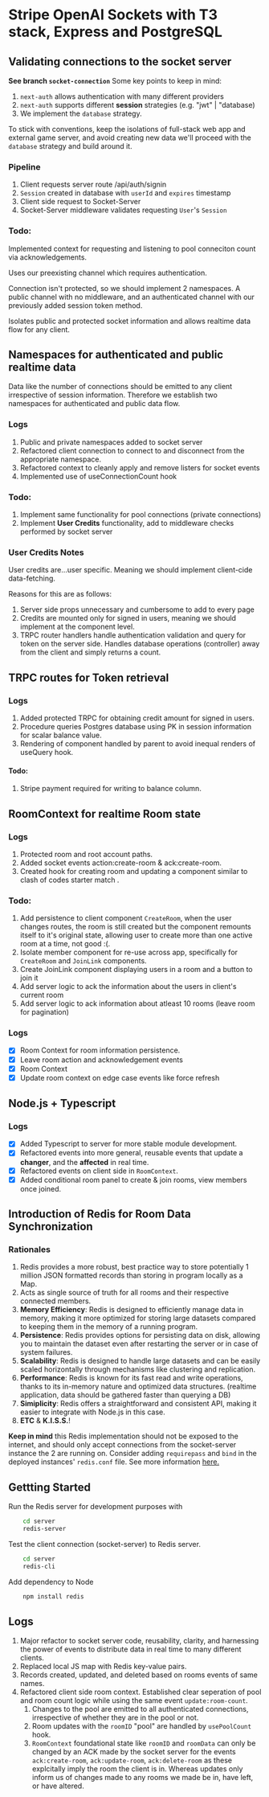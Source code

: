# Stripe OpenAI Sockets with T3 stack, Express and PostgreSQL

## Validating connections to the socket server
**See branch `socket-connection`**
Some key points to keep in mind:
1. `next-auth` allows authentication with many different providers
2. `next-auth` supports different **session** strategies (e.g. "jwt" | "database)
3. We implement the `database` strategy. 

To stick with conventions, keep the isolations of full-stack web app and external game server, and avoid creating new data we'll proceed with the `database` strategy and build around it. 

### Pipeline
1. Client requests server route /api/auth/signin 
2. `Session` created in database with `userId` and `expires` timestamp
3. Client side request to Socket-Server
4. Socket-Server middleware validates requesting `User`'s `Session`

### Todo:
Implemented context for requesting and listening to pool conneciton count via acknowledgements. 

Uses our preexisting channel which requires authentication.

Connection isn't protected, so we should implement 2 namespaces. A public channel with no middleware, and an authenticated channel with our previously added session token method. 

Isolates public and protected socket information and allows realtime data flow for any client. 

## Namespaces for authenticated and public realtime data
Data like the number of connections should be emitted to any client irrespective of session information. Therefore we establish two namespaces for authenticated and public data flow.

### Logs 
1. Public and private namespaces added to socket server
2. Refactored client connection to connect to and disconnect from the appropriate namespace.
3. Refactored context to cleanly apply and remove listers for socket events
4. Implemented use of useConnectionCount hook

### Todo:
1. Implement same functionality for pool connections (private connections)
2. Implement **User Credits** functionality, add to middleware checks performed by socket server

### User Credits Notes
User credits are...user specific. Meaning we should implement client-cide data-fetching. 

Reasons for this are as follows:
1. Server side props unnecessary and cumbersome to add to every page
2. Credits are mounted only for signed in users, meaning we should implement at the component level.
3. TRPC router handlers handle authentication validation and query for token on the server side. Handles database operations (controller) away from the client and simply returns a count. 

## TRPC routes for Token retrieval

### Logs
1. Added protected TRPC for obtaining credit amount for signed in users.
2. Procedure queries Postgres database using PK in session information for scalar balance value.
3. Rendering of component handled by parent to avoid inequal renders of useQuery hook. 

#### Todo:
1. Stripe payment required for writing to balance column. 

## RoomContext for realtime Room state

### Logs
1. Protected room and root account paths.
2. Added socket events action:create-room & ack:create-room.
3. Created hook for creating room and updating a component similar to clash of codes starter match .

### Todo:  
1. Add persistence to client component `CreateRoom`, when the user changes routes, the room is still created but the component remounts itself to it's original state, allowing user to create more than one active room at a time, not good :(.
2. Isolate member component for re-use across app, specifically for `CreateRoom` and `JoinLink` components.
3. Create JoinLink component displaying users in a room and a button to join it
4. Add server logic to ack the information about the users in client's current room
5. Add server logic to ack information about atleast 10 rooms (leave room for pagination)

### Logs
- [x] Room Context for room information persistence.
- [x] Leave room action and acknowledgement events 
- [x] Room Context
- [x] Update room context on edge case events like force refresh

## Node.js + Typescript 

### Logs
- [x] Added Typescript to server for more stable module development.
- [x] Refactored events into more general, reusable events that update a **changer**, and the **affected** in real time.
- [x] Refactored events on client side in `RoomContext`.
- [x] Added conditional room panel to create & join rooms, view members once joined.

## Introduction of Redis for Room Data Synchronization
### Rationales
1. Redis provides a more robust, best practice way to store potentially 1 million JSON formatted records than storing in program locally as a Map. 
2. Acts as single source of truth for all rooms and their respective connected members. 
3. **Memory Efficiency**: Redis is designed to efficiently manage data in memory, making it more optimized for storing large datasets compared to keeping them in the memory of a running program.
4. **Persistence**: Redis provides options for persisting data on disk, allowing you to maintain the dataset even after restarting the server or in case of system failures.
5. **Scalability**: Redis is designed to handle large datasets and can be easily scaled horizontally through mechanisms like clustering and replication.
6. **Performance**: Redis is known for its fast read and write operations, thanks to its in-memory nature and optimized data structures. (realtime application, data should be gathered faster than querying a DB)
7. **Simiplicity**: Redis offers a straightforward and consistent API, making it easier to integrate with Node.js in this case. 
8. **ETC** & **K.I.S.S.**!
  
**Keep in mind** this Redis implementation should not be exposed to the internet, and should only accept connections from the socket-server instance the 2 are running on. Consider adding `requirepass` and `bind` in the deployed instances' `redis.conf` file. See more information [here.](https://redis.io/docs/management/security/)

## Gettting Started
Run the Redis server for development purposes with
```bash
    cd server
    redis-server 
```

Test the client connection (socket-server) to Redis server. 
```bash
    cd server
    redis-cli
```

Add dependency to Node
```bash
    npm install redis
```

## Logs 
1. Major refactor to socket server code, reusability, clarity, and harnessing the power of events to distribute data in real time to many different clients. 
2. Replaced local JS map with Redis key-value pairs.
3. Records created, updated, and deleted based on rooms events of same names.
4. Refactored client side room context. Established clear seperation of pool and room count logic while using the same event `update:room-count`.
   1. Changes to the pool are emitted to all authenticated connections, irrespective of whether they are in the pool or not.
   2. Room updates with the `roomID` "pool" are handled by `usePoolCount` hook.
   3. `RoomContext` foundational state like `roomID` and `roomData` can only be changed by an ACK made by the socket server for the events `ack:create-room`, `ack:update-room`, `ack:delete-room` as these explcitally imply the room the client is in. Whereas updates only inform us of changes made to any rooms we made be in, have left, or have altered.